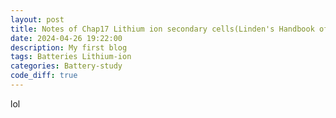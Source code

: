 ```yaml
---
layout: post
title: Notes of Chap17 Lithium ion secondary cells(Linden's Handbook of Batteries)
date: 2024-04-26 19:22:00
description: My first blog
tags: Batteries Lithium-ion 
categories: Battery-study
code_diff: true
---
```


lol  